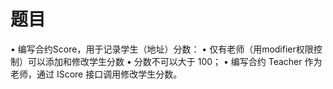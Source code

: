 # 题目 
• 编写合约Score，⽤于记录学⽣（地址）分数：
• 仅有⽼师（⽤modifier权限控制）可以添加和修改学⽣分数
• 分数不可以⼤于 100；
• 编写合约 Teacher 作为⽼师，通过 IScore 接⼝调⽤修改学⽣分数。
